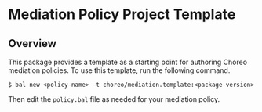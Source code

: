 # Mediation Policy Project Template

## Overview

This package provides a template as a starting point for authoring Choreo mediation policies. To use this template, run the following command.
```
$ bal new <policy-name> -t choreo/mediation.template:<package-version>
```

Then edit the `policy.bal` file as needed for your mediation policy.
